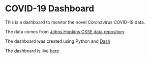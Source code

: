 # COVID-19 Dashboard

This is a dashboard to monitor the novel Coronavirus COVID-19 data.

The data comes from [Johns Hopkins CSSE data repository](https://github.com/CSSEGISandData/COVID-19)

The dashboard was created using Python and [Dash](https://dash.plotly.com/)

The dashboard is live [here](https://test-dash-dman.herokuapp.com/)
